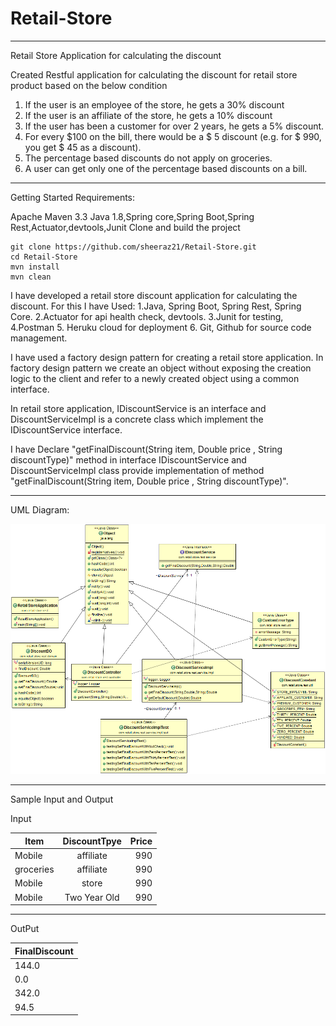 # Retail-Store
_____________________________________________________________________________________________________________________________________
Retail Store Application for calculating the discount 

Created Restful application for calculating the discount for retail store product based on the below condition 

1. If the user is an employee of the store, he gets a 30% discount
2. If the user is an affiliate of the store, he gets a 10% discount
3. If the user has been a customer for over 2 years, he gets a 5% discount.
4. For every $100 on the bill, there would be a $ 5 discount (e.g. for $ 990, you get $ 45
as a discount).
5. The percentage based discounts do not apply on groceries.
6. A user can get only one of the percentage based discounts on a bill.

_____________________________________________________________________________________________________________________________________

Getting Started
Requirements:

Apache Maven 3.3
Java 1.8,Spring core,Spring Boot,Spring Rest,Actuator,devtools,Junit
Clone and build the project

    git clone https://github.com/sheeraz21/Retail-Store.git
    cd Retail-Store
    mvn install
    mvn clean




I have developed a retail store discount application for calculating the discount.
For this I have Used:
1.Java, Spring Boot, Spring Rest, Spring Core.
2.Actuator for api health check, devtools. 
3.Junit for testing,
4.Postman
5. Heruku cloud for deployment
6. Git, Github for source code management.


I have used a factory design pattern for creating a retail store application. In factory design pattern we create an object without exposing the creation logic to the client and refer to a newly created object using a common interface.

In retail store application, IDiscountService is an interface and DiscountServiceImpl is a concrete class which implement the IDiscountService interface.

I have  Declare  "getFinalDiscount(String item, Double price , String discountType)" method  in interface IDiscountService and  DiscountServiceImpl  class provide implementation of method  "getFinalDiscount(String item, Double price , String discountType)".
_____________________________________________________________________________________________________________________________________

UML Diagram:

![UML DIAGRAM](https://github.com/sheeraz21/Retail-Store/blob/master/retail-storeapp.png)

_________________________________________________________________________________________________________________
Sample Input and Output 

Input
				              
| Item        | DiscountTpye  | Price |
| ------------|:-------------:| -----:|
| Mobile      | affiliate     |990 |
| groceries   | affiliate     |990 |
| Mobile      | store         |990 |
| Mobile      | Two Year Old  |990 |
________________________________________________________________________________________________________________

OutPut

| FinalDiscount | 
| ------------- |
| 144.0  |
| 0.0    | 
| 342.0  | 
| 94.5   | 


